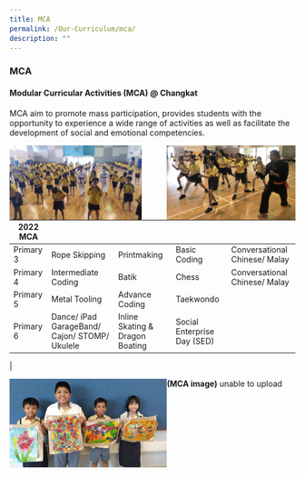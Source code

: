 ```yaml
---
title: MCA
permalink: /Our-Curriculum/mca/
description: ""
---
```

### MCA

#### Modular Curricular Activities (MCA) @ Changkat
MCA aim to promote mass participation, provides students with the opportunity to experience a wide range of activities as well as facilitate the development of social and emotional competencies.

<img src="/images/mca4.jpg" 
     style="width:46.3%" align = left>
		 <img src="/images/mca1.jpg" 
     style="width:45%" align = right>

| 2022 MCA |  |  |  |  |
|---|---|---|---|---|
| Primary 3 | Rope Skipping | Printmaking | Basic Coding | Conversational Chinese/ Malay |
| Primary 4 | Intermediate Coding | Batik | Chess | Conversational Chinese/ Malay |
| Primary 5 | Metal Tooling | Advance Coding | Taekwondo |   |
| Primary 6 | Dance/ iPad GarageBand/ Cajon/ STOMP/ Ukulele | Inline Skating & Dragon Boating | Social Enterprise Day (SED) |   |
|

<img src="/images/PHOTO-2019-10-21-14-34-01.jpg" 
     style="width:55%" align = Left>


**(MCA image)** unable to upload